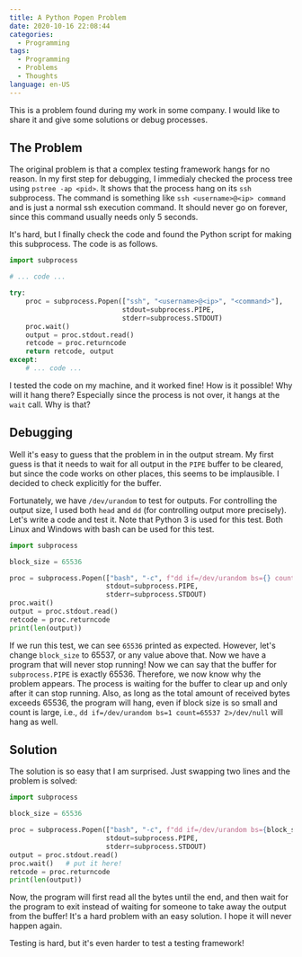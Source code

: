 ```yaml
---
title: A Python Popen Problem
date: 2020-10-16 22:08:44
categories:
  - Programming
tags:
  - Programming
  - Problems
  - Thoughts
language: en-US
---
```


This is a problem found during my work in some company. I would like to share it and give some solutions or debug processes.

## The Problem

The original problem is that a complex testing framework hangs for no reason. In my first step for debugging, I immedialy checked the process tree using `pstree -ap <pid>`. It shows that the process hang on its `ssh` subprocess. The command is something like `ssh <username>@<ip> command` and is just a normal ssh execution command. It should never go on forever, since this command usually needs only 5 seconds.

It's hard, but I finally check the code and found the Python script for making this subprocess. The code is as follows.

```python
import subprocess

# ... code ...

try:
    proc = subprocess.Popen(["ssh", "<username>@<ip>", "<command>"],
                            stdout=subprocess.PIPE,
                            stderr=subprocess.STDOUT)
    proc.wait()
    output = proc.stdout.read()
    retcode = proc.returncode
    return retcode, output
except:
    # ... code ...
```

I tested the code on my machine, and it worked fine! How is it possible! Why will it hang there? Especially since the process is not over, it hangs at the `wait` call. Why is that?

## Debugging

Well it's easy to guess that the problem in in the output stream. My first guess is that it needs to wait for all output in the `PIPE` buffer to be cleared, but since the code works on other places, this seems to be implausible. I decided to check explicitly for the buffer.

Fortunately, we have `/dev/urandom` to test for outputs. For controlling the output size, I used both `head` and `dd` (for controlling output more precisely). Let's write a code and test it. Note that Python 3 is used for this test. Both Linux and Windows with bash can be used for this test.

```python
import subprocess

block_size = 65536

proc = subprocess.Popen(["bash", "-c", f"dd if=/dev/urandom bs={} count=1 2>/dev/null"],
                        stdout=subprocess.PIPE,
                        stderr=subprocess.STDOUT)
proc.wait()
output = proc.stdout.read()
retcode = proc.returncode
print(len(output))
```

If we run this test, we can see `65536` printed as expected. However, let's change `block_size` to 65537, or any value above that. Now we have a program that will never stop running! Now we can say that the buffer for `subprocess.PIPE` is exactly 65536. Therefore, we now know why the problem appears. The process is waiting for the buffer to clear up and only after it can stop running. Also, as long as the total amount of received bytes exceeds 65536, the program will hang, even if block size is so small and count is large, i.e., `dd if=/dev/urandom bs=1 count=65537 2>/dev/null` will hang as well.

## Solution

The solution is so easy that I am surprised. Just swapping two lines and the problem is solved:

```python
import subprocess

block_size = 65536

proc = subprocess.Popen(["bash", "-c", f"dd if=/dev/urandom bs={block_size} count=1 2>/dev/null"],
                        stdout=subprocess.PIPE,
                        stderr=subprocess.STDOUT)
output = proc.stdout.read()
proc.wait()   # put it here!
retcode = proc.returncode
print(len(output))
```

Now, the program will first read all the bytes until the end, and then wait for the program to exit instead of waiting for someone to take away the output from the buffer! It's a hard problem with an easy solution. I hope it will never happen again.

Testing is hard, but it's even harder to test a testing framework!
